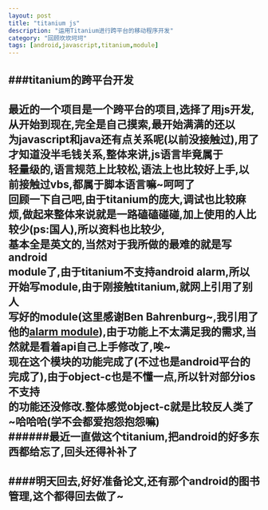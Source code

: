 ```yaml
---
layout: post
title: "titanium js"
description: "运用Titanium进行跨平台的移动程序开发"
category: "回顾坎坎坷坷"
tags: [android,javascript,titanium,module]
---  
```

###titanium的跨平台开发
---
最近的一个项目是一个跨平台的项目,选择了用js开发,从开始到现在,完全是自己摸索,最开始满满的还以   
为javascript和java还有点关系呢(以前没接触过),用了才知道没半毛钱关系,整体来讲,js语言毕竟属于  
轻量级的,语言规范上比较松,语法上也比较好上手,以前接触过vbs,都属于脚本语言嘛~呵呵了    
回顾一下自己吧,由于titanium的庞大,调试也比较麻烦,做起来整体来说就是一路磕磕碰碰,加上使用的人比较少(ps:国人),所以资料也比较少,  
基本全是英文的,当然对于我所做的最难的就是写android  
module了,由于titanium不支持android alarm,所以开始写module,由于刚接触titanium,就网上引用了别人  
写好的module(这里感谢Ben Bahrenburg~,我引用了他的[alarm module](https://github.com/benbahrenburg/benCoding.AlarmManager)),由于功能上不太满足我的需求,当然就是看着api自己上手修改了,唉~   
现在这个模块的功能完成了(不过也是android平台的完成了),由于object-c也是不懂一点,所以针对部分ios不支持      
的功能还没修改.整体感觉object-c就是比较反人类了~哈哈哈(学不会都爱抱怨抱怨嘛)    
######最近一直做这个titanium,把android的好多东西都给忘了,回头还得补补了  
---
####明天回去,好好准备论文,还有那个android的图书管理,这个都得回去做了~
---

